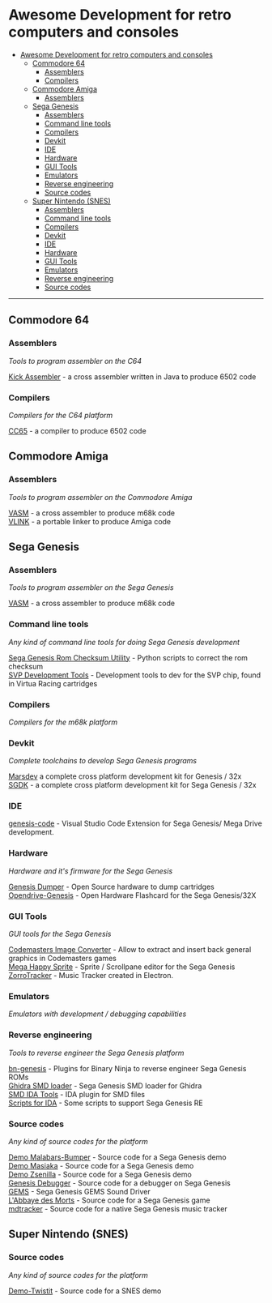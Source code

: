 # Awesome Development for retro computers and consoles

- [Awesome Development for retro computers and consoles](#awesome-retro)
  - [Commodore 64](#commodore-64)
    - [Assemblers](#retro-c64-assemblers)
    - [Compilers](#retro-c64-compilers)
  - [Commodore Amiga](#commodore-amiga)
    - [Assemblers](#retro-amiga-assemblers)
  - [Sega Genesis](#sega-genesis)
    - [Assemblers](#retro-sega-genesis-assemblers)
    - [Command line tools](#retro-sega-genesis-command-line-tools)
    - [Compilers](#retro-sega-genesis-compilers)
    - [Devkit](#retro-sega-genesis-devkit)
    - [IDE](#retro-sega-genesis-ide)
    - [Hardware](#retro-sega-genesis-hardware)
    - [GUI Tools](#retro-sega-genesis-gui-tools)
    - [Emulators](#retro-sega-genesis-emulators)
    - [Reverse engineering](#retro-sega-genesis-reverse-engineering)
    - [Source codes](#retro-sega-genesis-source-codes)
  - [Super Nintendo (SNES)](#retro-snes)
    - [Assemblers](#retro-snes-assemblers)
    - [Command line tools](#retro-snes-command-line-tools)
    - [Compilers](#retro-snes-compilers)
    - [Devkit](#retro-snes-devkit)
    - [IDE](#retro-snes-ide)
    - [Hardware](#retro-snes-hardware)
    - [GUI Tools](#retro-snes-gui-tools)
    - [Emulators](#retro-snes-emulators)
    - [Reverse engineering](#retro-snes-reverse-engineering)
    - [Source codes](#retro-snes-source-codes)

---

## Commodore 64
### <a name = "retro-c64-assemblers"></a>Assemblers

*Tools to program assembler on the C64*

[Kick Assembler](http://theweb.dk/KickAssembler/Main.html) - a cross assembler written in Java to produce 6502 code<br />

### <a name = "retro-c64-compilers"></a>Compilers

*Compilers for the C64 platform*

[CC65](https://cc65.github.io/) - a compiler to produce 6502 code<br />

## Commodore Amiga
### <a name = "retro-amiga-assemblers"></a>Assemblers

*Tools to program assembler on the Commodore Amiga*

[VASM](http://sun.hasenbraten.de/vasm/index.php?view=main) - a cross assembler to produce m68k code<br />
[VLINK](http://sun.hasenbraten.de/vlink/index.php?view=main) - a portable linker to produce Amiga code<br />



## Sega Genesis
### <a name = "retro-sega-genesis-assemblers"></a>Assemblers

*Tools to program assembler on the Sega Genesis*

[VASM](http://sun.hasenbraten.de/vasm/index.php?view=main) - a cross assembler to produce m68k code<br />

### <a name = "retro-sega-genesis-command-line-tools"></a>Command line tools

*Any kind of command line tools for doing Sega Genesis development*

[Sega Genesis Rom Checksum Utility](https://github.com/mrhappyasthma/Sega-Genesis-Checksum-Utility) - Python scripts to correct the rom checksum<br />
[SVP Development Tools](https://github.com/jdesiloniz/svpdev) - Development tools to dev for the SVP chip, found in Virtua Racing cartridges<br />

### <a name = "retro-sega-genesis-compilers"></a>Compilers

*Compilers for the m68k platform*

### <a name = "retro-sega-genesis-devkit"></a>Devkit

*Complete toolchains to develop Sega Genesis programs*

[Marsdev](https://github.com/andwn/marsdev) a complete cross platform development kit for Genesis / 32x<br />
[SGDK](https://github.com/Stephane-D/SGDK) - a complete cross platform development kit for Sega Genesis / 32x<br />

### <a name="retro-sega-genesis-ide">IDE

[genesis-code](https://github.com/zerasul/genesis-code) - Visual Studio Code Extension for Sega Genesis/ Mega Drive development.<br />

### <a name = "retro-sega-genesis-hardware"></a>Hardware

*Hardware and it's firmware for the Sega Genesis*

[Genesis Dumper](https://github.com/tonyp7/GenDumper) - Open Source hardware to dump cartridges<br />
[Opendrive-Genesis](https://github.com/soniccd123/OpenDrive-Genesis) - Open Hardware Flashcard for the Sega Genesis/32X<br />

### <a name = "retro-sega-genesis-gui-tools"></a>GUI Tools

*GUI tools for the Sega Genesis*

[Codemasters Image Converter](https://github.com/lab313ru/CodemastersBinImage) - Allow to extract and insert back general graphics in Codemasters games<br />
[Mega Happy Sprite](https://github.com/sigflup/Mega-Happy-Sprite) - Sprite / Scrollpane editor for the Sega Genesis<br />
[ZorroTracker](https://github.com/ZorroTrackerDev/ZorroTracker) - Music Tracker created in Electron.<br />

### <a name = "retro-sega-genesis-emulators"></a>Emulators

*Emulators with development / debugging capabilities*

### <a name = "retro-sega-genesis-reverse-engineering"></a>Reverse engineering

*Tools to reverse engineer the Sega Genesis platform*

[bn-genesis](https://github.com/zznop/bn-genesis) - Plugins for Binary Ninja to reverse engineer Sega Genesis ROMs<br />
[Ghidra SMD loader](https://github.com/lab313ru/ghidra_sega_ldr) - Sega Genesis SMD loader for Ghidra<br />
[SMD IDA Tools](https://github.com/lab313ru/smd_ida_tools) - IDA plugin for SMD files<br />
[Scripts for IDA](https://github.com/zznop/ida-genesis) - Some scripts to support Sega Genesis RE<br />

### <a name = "retro-sega-genesis-source-codes"></a>Source codes

*Any kind of source codes for the platform*

[Demo Malabars-Bumper](https://github.com/ResistanceVault/demo-Malabars-Bumper) - Source code for a Sega Genesis demo<br />
[Demo Masiaka](https://github.com/ResistanceVault/demo-Masiaka) - Source code for a Sega Genesis demo<br />
[Demo Zsenilla](https://github.com/ResistanceVault/demo-Zsenilia) - Source code for a Sega Genesis demo<br />
[Genesis Debugger](https://github.com/flamewing/genesis-debugger) - Source code for a debugger on Sega Genesis<br />
[GEMS](https://github.com/realmonster/GEMS) - Sega Genesis GEMS Sound Driver<br />
[L'Abbaye des Morts](https://github.com/moon-watcher/AbbayeMD) - Source code for a Sega Genesis game<br />
[mdtracker](https://github.com/corthax/mdtracker) - Source code for a native Sega Genesis music tracker<br />

## <a name="retro-snes"></a>Super Nintendo (SNES)

### <a name = "retro-snes-source-codes"></a>Source codes

*Any kind of source codes for the platform*

[Demo-Twistit](https://github.com/ResistanceVault/demo-twistit) - Source code for a SNES demo<br />
